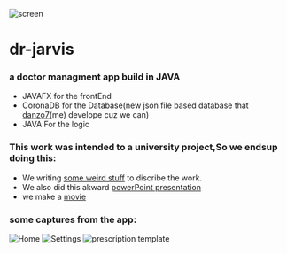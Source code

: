 ![screen](https://lh6.googleusercontent.com/h_VxxKG_gdKWB_ogdLSHVknAK_nIVKBYXFx5Lbv51QxruhWDEGyE5qujDMeqTc_L6LQo39SWNKJBWuxNjEkZzfDUCuEVYBUAXqkSGq1PwuJmhMAGnx9xKCToUMzc9FLpSWqorcirwco)
# dr-jarvis
### a doctor managment app build in JAVA
- JAVAFX for the frontEnd
- CoronaDB for the Database(new json file based database that [danzo7](https://github.com/Danzo7)(me) develope cuz we can)
- JAVA For the logic

### This work was intended to a university project,So we endsup doing this:
- We writing [some weird stuff](https://docs.google.com/document/d/e/2PACX-1vTcRSH2lxsivaxESN6Z-hFyudUSe9STgRfSexdmFQMzOJVfwbg0hRPSvV1G94L94xBTpo0TLQKYpOgt/pub) to discribe the work.
- We also did this akward [powerPoint presentation](https://docs.google.com/presentation/d/e/2PACX-1vQ1AHSDjoouf0DRh01O9E5c5vmu4Iu96h8buiG2yvTCNIl3v7tD6jIe2gkcDlJkramSxZxMAW30gNve/pub?start=false&loop=false&delayms=3000&slide=id.p)
- we make a [movie](https://drive.google.com/file/d/1BpQwqD7vnCLjC8w4u9cggLveZaGrUg9aL/view)

### some captures from the app:
![Home](https://lh6.googleusercontent.com/HNHZUUbXchCq_-3kiYcrjBTW9yWaspt_VdEJGqZS6gZhd89WNrOFAWRFJCeB705sF4EwHip6RVEu7kjvPIibVeasL1jm5mLqM3fJodNZnRpgygBaTthzhJCYMUXMUjyc4K_dfcY1)
![Settings](https://lh3.googleusercontent.com/JlJx0yXCTbqzIZ4EdTTN2wj4kxj2RqAsiH25S0RkpO2FaXcvEqaZ98R2Z0oF4XpVk6_ta1qzJlgBuimk2XgueCzUCOAN3SdQRWulGLGg5ifh3iJFGgAOWIZnjQpLh0AALUGd1Fqo
)
![prescription template](https://lh4.googleusercontent.com/FYr6NxKzwJvK-vaeyT0FstPyYY64VqqqjRrIJL82kv3rQSru9MFseuj_U0Xn4r35DhlDdrzhVzqNBFjaWQSYP1o3Iy2NK9a3rrtBWInERVhbOsV8eR5-Ous7AP3zn7is6zazOggO)
